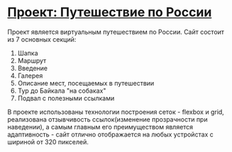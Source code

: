 # [Проект: Путешествие по России](https://pivancho.github.io/russian-travel/)

Проект является виртуальным путешествием по России.
Сайт состоит из 7 основных секций:
1. Шапка
2. Маршрут
3. Введение
4. Галерея
5. Описание мест, посещаемых в путешествии
6. Тур до Байкала "на собаках"
7. Подвал с полезными ссылками

В проекте использованы технологии построения сеток - flexbox и grid,
реализована отзывчивость ссылок(изменение прозрачности при наведении),
а самым главным его преимуществом является адаптивность - 
сайт отлично отображается на любых устройстах с шириной от 320 пикселей.
